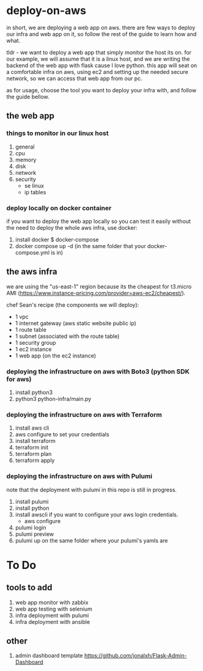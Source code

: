 # deploy-on-aws
in short, we are deploying a web app on aws. there are few ways to deploy our infra and web app on it, so follow the rest of the guide to learn how and what.

tldr - we want to deploy a web app that simply monitor the host its on. for our example, we will assume that it is a linux host, and we are writing the backend of the web app with flask cause I love python.
this app will seat on a comfortable infra on aws, using ec2 and setting up the needed secure network, so we can access that web app from our pc.

as for usage, choose the tool you want to deploy your infra with, and follow the guide bellow.

## the web app
### things to monitor in our linux host
1. general
2. cpu
3. memory
4. disk
5. network
6. security
    - se linux
    - ip tables
    
### deploy locally on docker container
if you want to deploy the web app locally so you can test it easily without the need to deploy the whole aws infra, use docker:
1. install docker $ docker-compose
2. docker compose up -d (in the same folder that your docker-compose.yml is in)

## the aws infra 
we are using the "us-east-1" region because its the cheapest for t3.micro AMI (https://www.instance-pricing.com/provider=aws-ec2/cheapest/).

chef Sean's recipe (the components we will deploy):
 - 1 vpc
 - 1 internet gateway (aws static website public ip)
 - 1 route table
 - 1 subnet (associated with the route table)
 - 1 security group
 - 1 ec2 instance
 - 1 web app (on the ec2 instance)
 
### deploying the infrastructure on aws with Boto3 (python SDK for aws)
1. install python3
2. python3 python-infra/main.py

### deploying the infrastructure on aws with Terraform
1. install aws cli
2. aws configure to set your credentials
2. install terraform
3. terraform init
4. terraform plan
5. terraform apply
 
### deploying the infrastructure on aws with Pulumi
note that the deployment with pulumi in this repo is still in progress.

1. install pulumi
2. install python
3. install awscli if you want to configure your aws login credentials.
    - aws configure
4. pulumi login
5. pulumi preview
6. pulumi up on the same folder where your pulumi's yamls are


# To Do
## tools to add
1. web app monitor with zabbix
2. web app testing with selenium
3. infra deployment with pulumi
4. infra deployment with ansible
## other
1. admin dashboard template https://github.com/jonalxh/Flask-Admin-Dashboard
